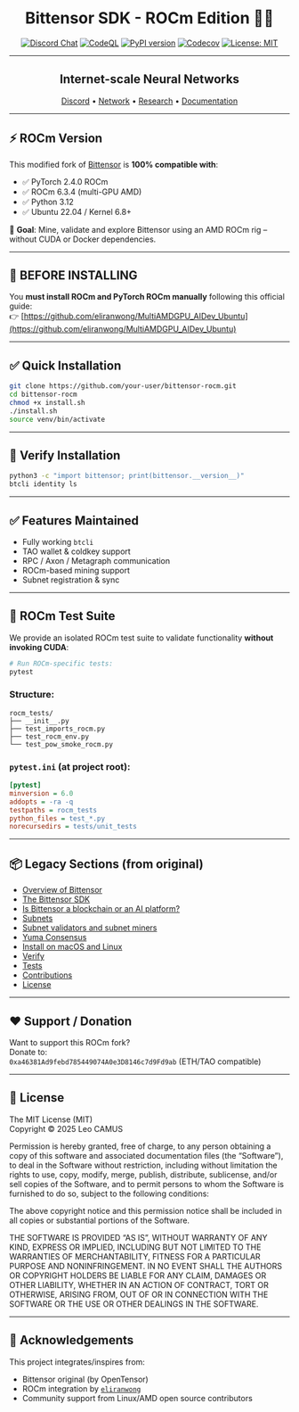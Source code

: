 <div align="center">

# **Bittensor SDK - ROCm Edition 🧠🔥**
[![Discord Chat](https://img.shields.io/discord/308323056592486420.svg)](https://discord.gg/bittensor)
[![CodeQL](https://github.com/opentensor/bittensor/actions/workflows/github-code-scanning/codeql/badge.svg)](https://github.com/opentensor/bittensor/actions)
[![PyPI version](https://badge.fury.io/py/bittensor.svg)](https://badge.fury.io/py/bittensor)
[![Codecov](https://codecov.io/gh/opentensor/bittensor/graph/badge.svg)](https://app.codecov.io/gh/opentensor/bittensor)
[![License: MIT](https://img.shields.io/badge/License-MIT-yellow.svg)](https://opensource.org/licenses/MIT) 

---

## Internet-scale Neural Networks <!-- omit in toc -->

[Discord](https://discord.gg/qasY3HA9F9) • [Network](https://taostats.io/) • [Research](https://bittensor.com/whitepaper) • [Documentation](https://docs.bittensor.com)

</div>

---

## ⚡ ROCm Version

This modified fork of [Bittensor](https://github.com/opentensor/bittensor) is **100% compatible with**:

- ✅ PyTorch 2.4.0 ROCm
- ✅ ROCm 6.3.4 (multi-GPU AMD)
- ✅ Python 3.12
- ✅ Ubuntu 22.04 / Kernel 6.8+

🎯 **Goal**: Mine, validate and explore Bittensor using an AMD ROCm rig – without CUDA or Docker dependencies.

---

## 🚨 BEFORE INSTALLING

You **must install ROCm and PyTorch ROCm manually** following this official guide:  
👉 [https://github.com/eliranwong/MultiAMDGPU_AIDev_Ubuntu](https://github.com/eliranwong/MultiAMDGPU_AIDev_Ubuntu)

---

## ✅ Quick Installation

```bash
git clone https://github.com/your-user/bittensor-rocm.git
cd bittensor-rocm
chmod +x install.sh
./install.sh
source venv/bin/activate
```

---

## 🧪 Verify Installation

```bash
python3 -c "import bittensor; print(bittensor.__version__)"
btcli identity ls
```

---

## ✅ Features Maintained

- Fully working `btcli`
- TAO wallet & coldkey support
- RPC / Axon / Metagraph communication
- ROCm-based mining support
- Subnet registration & sync

---

## 🧪 ROCm Test Suite

We provide an isolated ROCm test suite to validate functionality **without invoking CUDA**:

```bash
# Run ROCm-specific tests:
pytest
```

### Structure:

```
rocm_tests/
├── __init__.py
├── test_imports_rocm.py
├── test_rocm_env.py
└── test_pow_smoke_rocm.py
```

### `pytest.ini` (at project root):

```ini
[pytest]
minversion = 6.0
addopts = -ra -q
testpaths = rocm_tests
python_files = test_*.py
norecursedirs = tests/unit_tests
```

---

## 📦 Legacy Sections (from original)

- [Overview of Bittensor](#overview-of-bittensor)
- [The Bittensor SDK](#the-bittensor-sdk)
- [Is Bittensor a blockchain or an AI platform?](#is-bittensor-a-blockchain-or-an-ai-platform)
- [Subnets](#subnets)
- [Subnet validators and subnet miners](#subnet-validators-and-subnet-miners)
- [Yuma Consensus](#yuma-consensus)
- [Install on macOS and Linux](#install-on-macos-and-linux)
- [Verify](#verify)
- [Tests](#tests)
- [Contributions](#contributions)
- [License](#license)

---

## ❤️ Support / Donation

Want to support this ROCm fork?  
Donate to:  
`0xa46381Ad9febd785449074A0e3D8146c7d9Fd9ab` (ETH/TAO compatible)

---

## 📜 License

The MIT License (MIT)  
Copyright © 2025 Leo CAMUS

Permission is hereby granted, free of charge, to any person obtaining a copy of this software and associated 
documentation files (the “Software”), to deal in the Software without restriction, including without limitation 
the rights to use, copy, modify, merge, publish, distribute, sublicense, and/or sell copies of the Software, 
and to permit persons to whom the Software is furnished to do so, subject to the following conditions:

The above copyright notice and this permission notice shall be included in all copies or substantial portions of 
the Software.

THE SOFTWARE IS PROVIDED “AS IS”, WITHOUT WARRANTY OF ANY KIND, EXPRESS OR IMPLIED, INCLUDING BUT NOT LIMITED TO
THE WARRANTIES OF MERCHANTABILITY, FITNESS FOR A PARTICULAR PURPOSE AND NONINFRINGEMENT. IN NO EVENT SHALL 
THE AUTHORS OR COPYRIGHT HOLDERS BE LIABLE FOR ANY CLAIM, DAMAGES OR OTHER LIABILITY, WHETHER IN AN ACTION 
OF CONTRACT, TORT OR OTHERWISE, ARISING FROM, OUT OF OR IN CONNECTION WITH THE SOFTWARE OR THE USE OR OTHER 
DEALINGS IN THE SOFTWARE.

---

## 🙏 Acknowledgements

This project integrates/inspires from:
- Bittensor original (by OpenTensor)
- ROCm integration by [`eliranwong`](https://github.com/eliranwong/MultiAMDGPU_AIDev_Ubuntu)
- Community support from Linux/AMD open source contributors